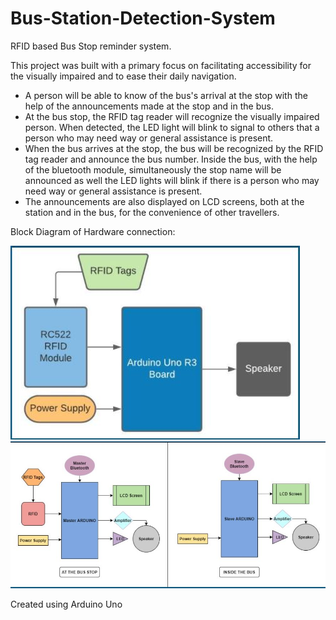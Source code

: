 # Bus-Station-Detection-System

RFID based Bus Stop reminder system.

This project was built with a primary focus on facilitating accessibility for the visually impaired and to ease their daily navigation.
- A person will be able to know of the bus's arrival at the stop with the help of the announcements made at the stop and in the bus.
- At the bus stop, the RFID tag reader will recognize the visually impaired person. When detected, the LED light will blink to signal to others that a person who may need way or general assistance is present. 
- When the bus arrives at the stop, the bus will be recognized by the RFID tag reader and announce the bus number. Inside the bus, with the help of the bluetooth module, simultaneously the stop name will be announced as well the LED lights will blink if there is a person who may need way or general assistance is present.
- The announcements are also displayed on LCD screens,  both at the station and in the bus, for the convenience of other travellers.

Block Diagram of Hardware connection:

![1](https://github.com/22anushka/Bus-Station-Detection-System/blob/main/BlockImages/BlockImg1.JPG?raw=true)
![2](https://github.com/22anushka/Bus-Station-Detection-System/blob/main/BlockImages/BlockImg2.JPG?raw=true)

Created using Arduino Uno
